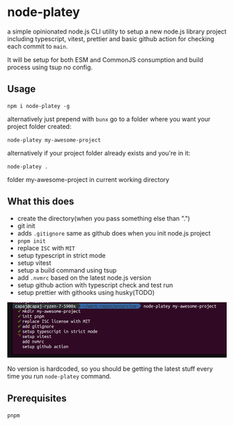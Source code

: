 # node-platey

a simple opinionated node.js CLI utility to setup a new node.js library project including typescript, vitest, prettier and basic github action for checking each commit to `main`.

It will be setup for both ESM and CommonJS consumption and build process using tsup no config.

## Usage

```
npm i node-platey -g
```
alternatively just prepend with `bunx`
go to a folder where you want your project folder created:

```
node-platey my-awesome-project
```

alternatively if your project folder already exists and you're in it:

```
node-platey .
```

folder my-awesome-project in current working directory

## What this does

- create the directory(when you pass something else than ".")
- git init
- adds `.gitignore` same as github does when you init node.js project
- `pnpm init`
- replace `ISC` with `MIT`
- setup typescript in strict mode
- setup vitest
- setup a build command using tsup
- add `.nvmrc` based on the latest node.js version
- setup github action with typescript check and test run
- setup prettier with githooks using husky(TODO)

![picture 2](images/81cad71ba5a5540897330738991351104d3bd46af5d77b3d393279f61153a82d.png)

No version is hardcoded, so you should be getting the latest stuff every time you run `node-platey` command.

## Prerequisites

`pnpm`
